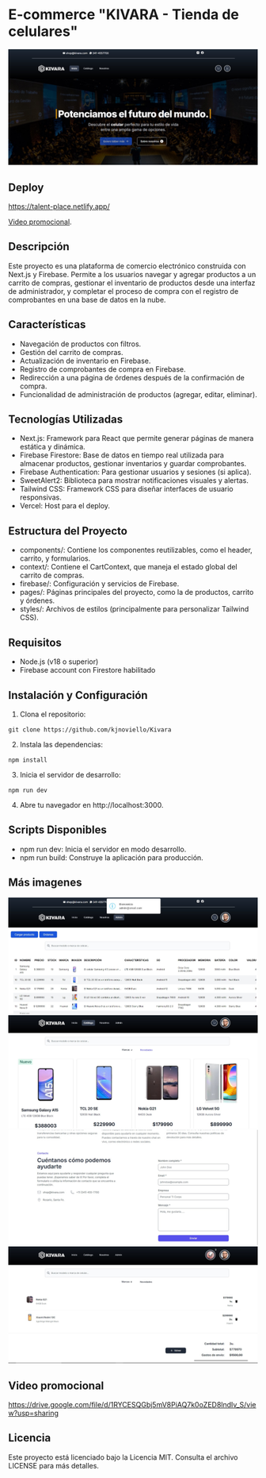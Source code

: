 #  E-commerce "KIVARA - Tienda de celulares"

![Porada Kivara](public/presentacion/portada.jpg "Portada de Kivara")

## Deploy
https://talent-place.netlify.app/

[Video promocional](https://drive.google.com/file/d/1RYCESQGbj5mV8PiAQ7k0oZED8lndIv_S/view?usp=sharing).

## Descripción
Este proyecto es una plataforma de comercio electrónico construida con Next.js y Firebase. Permite a los usuarios navegar y agregar productos a un carrito de compras, gestionar el inventario de productos desde una interfaz de administrador, y completar el proceso de compra con el registro de comprobantes en una base de datos en la nube.

## Características
* Navegación de productos con filtros.
* Gestión del carrito de compras.
* Actualización de inventario en Firebase.
* Registro de comprobantes de compra en Firebase.
* Redirección a una página de órdenes después de la confirmación de compra.
* Funcionalidad de administración de productos (agregar, editar, eliminar).

## Tecnologías Utilizadas
* Next.js: Framework para React que permite generar páginas de manera estática y dinámica.
* Firebase Firestore: Base de datos en tiempo real utilizada para almacenar productos, gestionar inventarios y guardar comprobantes.
* Firebase Authentication: Para gestionar usuarios y sesiones (si aplica).
* SweetAlert2: Biblioteca para mostrar notificaciones visuales y alertas.
* Tailwind CSS: Framework CSS para diseñar interfaces de usuario responsivas.
* Vercel: Host para el deploy.

## Estructura del Proyecto
* components/: Contiene los componentes reutilizables, como el header, carrito, y formularios.
* context/: Contiene el CartContext, que maneja el estado global del carrito de compras.
* firebase/: Configuración y servicios de Firebase.
* pages/: Páginas principales del proyecto, como la de productos, carrito y órdenes.
* styles/: Archivos de estilos (principalmente para personalizar Tailwind CSS).

## Requisitos
* Node.js (v18 o superior)
* Firebase account con Firestore habilitado

## Instalación y Configuración

1. Clona el repositorio:

```
git clone https://github.com/kjnoviello/Kivara
```

2. Instala las dependencias:

```
npm install
```

3. Inicia el servidor de desarrollo:

```
npm run dev
```

4. Abre tu navegador en http://localhost:3000.

## Scripts Disponibles

* npm run dev: Inicia el servidor en modo desarrollo.
* npm run build: Construye la aplicación para producción.

## Más imagenes

![Porada Kivara](/public/presentacion/show01.jpg "Panel de control")
![Porada Kivara](/public/presentacion/show02.jpg "Catalogo")
![Porada Kivara](/public/presentacion/show03.jpg "Contacto")
![Porada Kivara](/public/presentacion/show04.jpg "Carrito")

## Video promocional
https://drive.google.com/file/d/1RYCESQGbj5mV8PiAQ7k0oZED8lndIv_S/view?usp=sharing

## Licencia
Este proyecto está licenciado bajo la Licencia MIT. Consulta el archivo LICENSE para más detalles.

